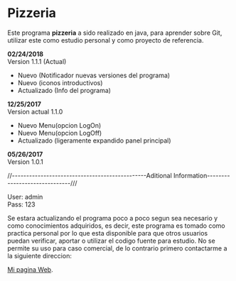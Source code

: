 # Pizzeria
Este programa **pizzeria** a sido realizado en java, para aprender sobre Git, utilizar este como estudio personal y como proyecto de referencia.

**02/24/2018**  
Version 1.1.1 (Actual)
* Nuevo (Notificador nuevas versiones del programa)
* Nuevo (iconos introductivos)
* Actualizado (Info del programa)

**12/25/2017**  
Version actual 1.1.0
* Nuevo Menu(opcion LogOn)
* Nuevo Menu(opcion LogOff)
* Actualizado (ligeramente expandido panel principal)

**05/26/2017**  
Version 1.0.1

//-----------------------------------------------Aditional Information------------------------------///

User: admin  
Pass: 123

Se estara actualizando el programa poco a poco segun sea necesario y como conocimientos adquiridos, es decir, este programa es tomado como practica personal por lo que esta disponible para que otros usuarios puedan verificar, aportar o utilizar el codigo fuente para estudio. No se permite su uso para caso comercial, de lo contrario primero contactarme a la siguiente direccion:

[Mi pagina Web](http://www.mirlidesign.hol.es "mi informacion").
